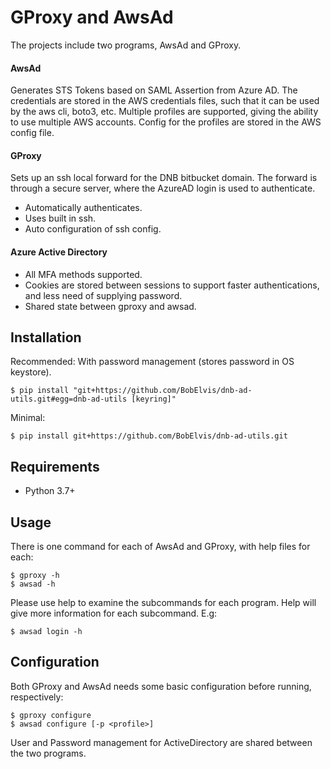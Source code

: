 # GProxy and AwsAd
The projects include two programs, AwsAd and GProxy.

#### AwsAd
Generates STS Tokens based on SAML Assertion from Azure AD.
The credentials are stored in the AWS credentials files, such that it can be used by the aws cli, boto3, etc.
Multiple profiles are supported, giving the ability to use multiple AWS accounts.
Config for the profiles are stored in the AWS config file.

#### GProxy
Sets up an ssh local forward for the DNB bitbucket domain.
The forward is through a secure server, where the AzureAD login is used to authenticate.
* Automatically authenticates.
* Uses built in ssh.
* Auto configuration of ssh config.

#### Azure Active Directory 
* All MFA methods supported.
* Cookies are stored between sessions to support faster authentications, and less need of supplying password.
* Shared state between gproxy and awsad.

## Installation
Recommended: With password management (stores password in OS keystore).

    $ pip install "git+https://github.com/BobElvis/dnb-ad-utils.git#egg=dnb-ad-utils [keyring]"

Minimal:

    $ pip install git+https://github.com/BobElvis/dnb-ad-utils.git

## Requirements
* Python 3.7+

## Usage
There is one command for each of AwsAd and GProxy, with help files for each:
    
    $ gproxy -h
    $ awsad -h
    
Please use help to examine the subcommands for each program. Help will give more information for each subcommand. E.g:

    $ awsad login -h


## Configuration

Both GProxy and AwsAd needs some basic configuration before running, respectively:

    $ gproxy configure
    $ awsad configure [-p <profile>]

User and Password management for ActiveDirectory are shared between the two programs. 